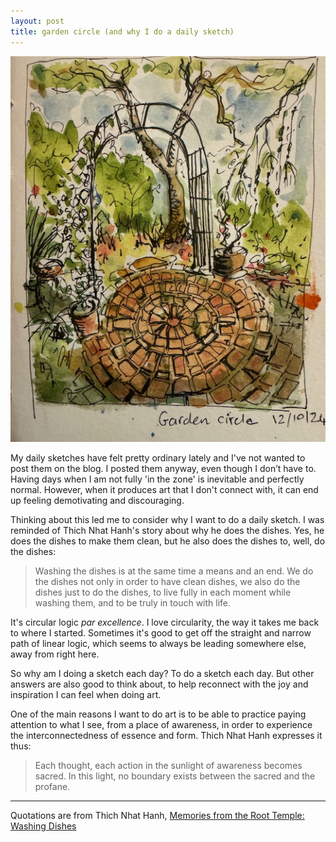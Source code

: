 ```yaml
---
layout: post
title: garden circle (and why I do a daily sketch)
---
```

![Github image](/images/garden-circle.jpg)

My daily sketches have felt pretty ordinary lately and I've not wanted to post them on the blog.  I posted them anyway, even though I don’t have to. Having days when I am not fully 'in the zone' is inevitable and perfectly normal.  However,  when it produces art that I don't connect with, it can end up feeling demotivating and discouraging. 

Thinking about this led me to consider why I want to do a daily sketch.   I was reminded of Thich Nhat Hanh's story about why he does the dishes.  Yes, he does the dishes to make them clean, but he also does the dishes to, well, do the dishes:

> Washing the dishes is at the same time a means and an end. We do the dishes not only in order to have clean dishes, we also do the dishes just to do the dishes, to live fully in each moment while washing them, and to be truly in touch with life.

It's circular logic *par excellence*.  I love circularity, the way it takes me back to where I started. Sometimes it's good to get off the straight and narrow path of linear logic, which seems to always be leading somewhere else, away from right here.  

So why am I doing a sketch each day?  To do a sketch each day.  But other answers are also good to think about, to help reconnect with the joy and inspiration I can feel when doing art.  
 
One of the main reasons I want to do art is to be able to practice paying attention to what I see, from a place of awareness, in order to experience the interconnectedness of essence and form. Thich Nhat Hanh expresses it thus:

> Each thought, each action in the sunlight of awareness becomes sacred. In this light, no boundary exists between the sacred and the profane.
---


Quotations are from Thich Nhat Hanh, [Memories from the Root Temple: Washing Dishes](https://plumvillage.org/articles/memories-from-the-root-temple-washing-dishes)
